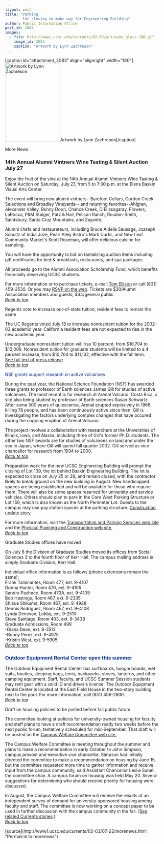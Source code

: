 ```yaml
---
layout: post
title: "Parking 
        lot closing to make way for Engineering Building"
author: Public Information Office
post_id: 2084
images:
  - file: http://www1.ucsc.edu/currents/02-03/art/wine_glass.180.gif
    image_id: 2083
    caption: "Artwork by Lynn Zachreson"
---
```


[caption id="attachment_2083" align="alignright" width="180"]<a href="http://localhost/mysite/wp-content/uploads/2002/07/wine_glass.180.gif"><img class="size-full wp-image-2083" src="http://localhost/mysite/wp-content/uploads/2002/07/wine_glass.180.gif" alt="Artwork by Lynn Zachreson" width="180" height="255" /></a>Artwork by Lynn Zachreson[/caption]
<p class="pagehead">
  More News
</p>
<h3 class="sectionhead">
  <a name="Vintners" id="Vintners"></a>14th Annual Alumni Vintners Wine Tasting &amp; Silent Auction July 27
</h3>
<p>
  Enjoy the fruit of the vine at the 14th Annual Alumni Vintners Wine Tasting &amp; Silent Auction on Saturday, July 27, from 5 to 7:30 p.m. at the Elena Baskin Visual Arts Center.
</p>
<p>
  The event will bring new alumni vintners--Barefoot Cellars, Cordon Creek Selections and Broadley Vineyards-- and returning favorites--Ahlgren, Alexander Valley, Bonny Doon, Chance Creek, D'Elissagaray, Flowers, LaRocca, P&amp;M Staiger, Patz &amp; Hall, Pelican Ranch, Roudon-Smith, Saintsbury, Santa Cruz Mountains, and Zayante.<br>
</p>
<p>
  Alumni chefs and restaurateurs, including Bruce Aidells Sausage, Jozseph Schultz of India Joze, Pearl Alley Bistro's Mark Curtis, and New Leaf Community Market's Scott Roseman, will offer delicious cuisine for sampling.<br>
</p>
<p>
  You will have the opportunity to bid on tantalizing auction items including gift certificates for bed &amp; breakfasts, restaurants, and spa packages.
</p>
<p>
  All proceeds go to the Alumni Association Scholarship Fund, which benefits financially deserving UCSC students.<br>
</p>
<p>
  For more information or to purchase tickets, e-mail <a href="mailto:alumni@cats.ucsc.edu">Tom Ellison</a> or call (831) 459-2530. Or you may <a href="http://alumni.ucsc.edu/events/wine/wt_2002.htm">RSVP on the web</a>. Tickets are $30/Alumni Association members and guests; $34/general public.<br>
  <a href="#Vintners"><i>Back to top</i></a><br>
</p>
<p class="sectionhead">
  <a name="Regents" id="Regents"></a>Regents vote to increase out-of-state tuition; resident fees to remain the same
</p>
<p>
  The UC Regents voted July 18 to increase nonresident tuition for the 2002-03 academic year. California resident fees are not expected to rise in the new academic year.<br>
</p>
<p>
  Undergraduate nonresident tuition will rise 10 percent, from $10,704 to $12,009. Nonresident tuition for graduate students will be limited to a 4 percent increase, from $10,704 to $11,132, effective with the fall term.<br>
  <a href="http://www.ucnewswire.org/news_viewer.cfm?story_PK=1788&amp;CFID=84148&amp;CFTOKEN=14189960">See full text of press release</a><br>
  <a href="#Vintners"><i>Back to top</i></a>
</p>
<p class="sectionhead">
  <a name="NSF" id="NSF"></a><font class="sectionhead" color="#003399">NSF grants support research on active volcanoes</font>
</p>
<p>
  During the past year, the National Science Foundation (NSF) has awarded three grants to professor of Earth sciences James Gill for studies of active volcanoes. The most recent is for research at Arenal Volcano, Costa Rica, a site also being studied by professor of Earth sciences Susan Schwartz. After some 500 years of quiescence, Arenal erupted explosively in 1968, killing 78 people, and has been continuously active since then. Gill is investigating the factors underlying complex changes that have occured during the ongoing eruption of Arenal Volcano.
</p>
<p>
  The project involves a collaboration with researchers at the Universities of Illinois, Iowa, and Alaska, including three of Gill's former Ph.D. students. The other two NSF awards are for studies of volcanoes on land and under the sea in Japan, where Gill will spend fall quarter 2002. Gill served as vice chancellor for research from 1994 to 2000.<br>
  <a href="#Vintners"><i>Back to top</i></a>
</p>
<p>
  Preparation work for the new UCSC Engineering Building will prompt the closing of Lot 139, the lot behind Baskin Engineering Building. The lot is expected to close on July 25 or 26, and remain closed, with the contractor likely to break ground on the new building in August. New handicapped spaces are being established and will be available for those who require them. There will also be some spaces reserved for university and service vehicles. Others should plan to park in the Core West Parking Structure or Lot 150, which is also known as the North Perimeter Lot. Guests to the campus may use pay station spaces at the parking structure. <a href="../../construction.html">Construction update story</a>
</p>
<p>
  For more information, visit the <a href="http://www2.ucsc.edu/taps/">Transportation and Parking Services web site</a> and the <a href="http://www2.ucsc.edu/ppc/">Physical Planning and Construction web site.<br></a><a href="#Vintners"><i>Back to top</i></a> <a href="http://www2.ucsc.edu/ppc/"><br></a>
</p>
<p class="sectionhead">
  <a name="Graduate" id="Graduate"></a>Graduate Studies offices have moved
</p>
<p>
  On July 8 the Division of Graduate Studies moved its offices from Social Sciences 2 to the fourth floor of Kerr Hall. The campus mailing address is simply Graduate Division, Kerr Hall.<br>
</p>
<p>
  Individual office information is as follows (phone extensions remain the same):<br>
  Frank Talamantes, Room 477, ext. 9-4107<br>
  Donna Hunter, Room 470, ext. 9-4105<br>
  Sandra Pacheco, Room 473A, ext. 9-4109<br>
  Bob Hastings, Room 467, ext. 9-2335<br>
  Shizue Shikuma, Room 467, ext. 9-4928<br>
  Dennis Rodriguez, Room 467, ext. 9-4108<br>
  Lynda Denevan, Lobby, ext. 9-2510<br>
  Steve Santiago, Room 403, ext. 9-3438<br>
  Graduate Admissions, Room 499<br>
  -Diana Dean, ext. 9-3513<br>
  -Bunny Perez, ext. 9-4975<br>
  -Kristin West, ext. 9-5905<i><br></i><a href="#Vintners"><i>Back to top</i></a>
</p>
<h3>
  <a name="Outdoor" id="Outdoor"></a><font class="sectionhead" color="#003399">Outdoor Equipment Rental Center open this summer</font>
</h3>
<p>
  The Outdoor Equipment Rental Center has surfboards, boogie boards, wet suits, booties, sleeping bags, tents, backpacks, stoves, lanterns, and other camping equipment. Staff, faculty, and UCSC Summer Session students may rent gear with a valid ID and driver's license. The Outdoor Equipment Rental Center is located at the East Field House in the two-story building next to the pool. For more information, call (831) 459-2800.<br>
  <a href="#Vintners"><i>Back to top</i></a> <a href="#Seymour"></a><a href="#Crown"></a>
</p>
<p class="sectionhead">
  <a name="Draft" id="Draft"></a>Draft on housing policies to be posted before fall public forum
</p>
<p>
  The committee looking at policies for university-owned housing for faculty and staff plans to have a draft recommendation ready two weeks before the next public forum, tentatively scheduled for mid-September. That draft will be posted on the <a href="http://planning.ucsc.edu/pac/cwc.html">Campus Welfare Committee web site.</a>
</p>
<p>
  The Campus Welfare Committee is meeting throughout the summer and plans to make a recommendation in early October to John Simpson, campus provost and executive vice chancellor. Simpson had initially directed the committee to make a recommendation on housing by June 15, but the committee requested more time to gather information and receive input from the campus community, said Assistant Chancellor Leslie Sunell, the committee chair. A campus forum on housing was held May 20. Several suggestions for determining who should receive priority for housing were discussed.<br>
</p>
<p>
  In August, the Campus Welfare Committee will receive the results of an independent survey of demand for university-sponsored housing among faculty and staff. The committee is now working on a concept paper to be used in further discussion with the campus community in the fall. (<a href="http://www.ucsc.edu/currents/01-02/05-27/housing.html">See related Currents stories</a>.)<i><br></i><a href="#Vintners"><i>Back to top</i></a>
</p>
<p>

</p>
[source](http://www1.ucsc.edu/currents/02-03/07-22/morenews.html "Permalink to morenews")
